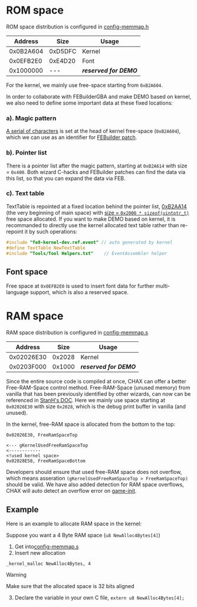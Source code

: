 # ROM space

ROM space distribution is configured in [config-memmap.h](../include/Configs/config-memmap.h)

| Address   | Size    | Usage
| -------   | ------- | -----
| 0x0B2A604 | 0xD5DFC | Kernel
| 0x0EFB2E0 | 0xE4D20 | Font
| 0x1000000 | ---     | ***reserved for DEMO***

For the kernel, we mainly use free-space starting from `0xB2A604`.

In order to collaborate with FEBuilderGBA and make DEMO based on kernel, we also need to define some important data at these fixed locations:

### a). Magic pattern

[A serial of characters](../main.event#L11) is set at the head of kernel free-space (`0xB2A604`), which we can use as an identifier for [FEBuilder patch](../Patches/PATCH_SkillInfo.txt#L4).

### b). Pointer list

There is a pointer list after the magic pattern, starting at `0xB2A614` with size = `0x400`. Both wizard C-hacks and FEBuilder patches can find the data via this list, so that you can expand the data via FEB.

### c). Text table

TextTable is repointed at a fixed location behind the pointer list, [0xB2AA14](../include/Configs/config-memmap.h#38) (the very beginning of main space) with [size = `0x2000 * sizeof(uintptr_t)`](../Repoint/RepointText/RepointText.event#L9) free space allocated. If you want to make DEMO based on kernel, it is recommanded to directly use the kernel allocated text table rather than re-repoint it by such operations:

```c
#include "fe8-kernel-dev.ref.event" // auto generated by kernel
#define TextTable NewTextTable
#include "Tools/Tool Helpers.txt"    // EventAssembler helper
```

## Font space

Free space at `0x0EFB2E0` is used to insert font data for further multi-language support, which is also a reserved space.

# RAM space

RAM space distribution is configured in [config-memmap.s](../include/Configs/config-memmap.s)

| Address    | Size    | Usage
| -------    | ------  | -----
| 0x02026E30 | 0x2028  | Kernel
| 0x0203F000 | 0x1000  | ***reserved for DEMO***

Since the entire source code is compiled at once, CHAX can offer a better Free-RAM-Space control method.
Free-RAM-Space (unused memory) from vanilla that has been previously identified by other wizards, can now can be referenced in [StanH's DOC](https://github.com/StanHash/DOC/blob/master/FREE-RAM-SPACE.md). Here we mainly use space starting at `0x02026E30` with size `0x2028`, which is the debug print buffer in vanilla (and unused).

In the kernel, free-RAM space is allocated from the bottom to the top:

```assembly
0x02026E30, FreeRamSpaceTop

<--- gKernelUsedFreeRamSpaceTop
<------------
<!used kernel space>
0x02028E58, FreeRamSpaceBottom
```

Developers should ensure that used free-RAM space does not overflow, which means asseration `(gKernelUsedFreeRamSpaceTop > FreeRamSpaceTop)` should be valid. We have also added detection for RAM space overflows, CHAX will auto detect an overflow error on [game-init](../Wizardry/Common/GameInitHook/source/GameInit.c#L14).

## Example

Here is an example to allocate RAM space in the kernel:

Suppose you want a 4 Byte RAM space (`u8 NewAlloc4Bytes[4]`)

1. Get into[config-memmap.s](../include/Configs/config-memmap.s)
2. Insert new allocation

```
_kernel_malloc NewAlloc4Bytes, 4
```
> [!WARNING]
> Make sure that the allocated space is 32 bits aligned

3. Declare the variable in your own C file, `extern u8 NewAlloc4Bytes[4];`
